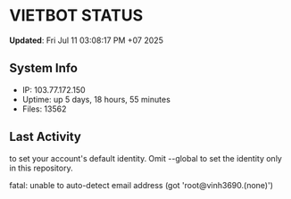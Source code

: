 # VIETBOT STATUS
**Updated**: Fri Jul 11 03:08:17 PM +07 2025

## System Info
- IP: 103.77.172.150
- Uptime: up 5 days, 18 hours, 55 minutes
- Files: 13562

## Last Activity

to set your account's default identity.
Omit --global to set the identity only in this repository.

fatal: unable to auto-detect email address (got 'root@vinh3690.(none)')
